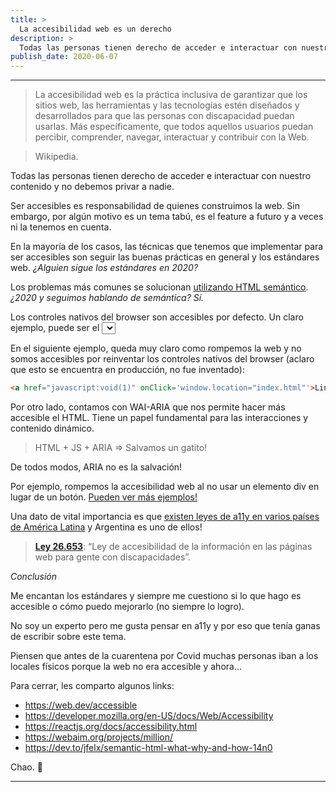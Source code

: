 ```yaml
---
title: >
  La accesibilidad web es un derecho
description: >
  Todas las personas tienen derecho de acceder e interactuar con nuestro contenido y no debemos privar a nadie.
publish_date: 2020-06-07
---
```


---

>  La accesibilidad web es la práctica inclusiva de garantizar que los sitios web, las herramientas y las tecnologías estén diseñados y desarrollados para que las personas con discapacidad puedan usarlas. Más específicamente, que todos aquellos usuarios puedan percibir, comprender, navegar, interactuar y contribuir con la Web.

> Wikipedia.

Todas las personas tienen derecho de acceder e interactuar con nuestro contenido y no debemos privar a nadie.

Ser accesibles es responsabilidad de quienes construimos la web. Sin embargo, por algún motivo es un tema tabú, es el feature a futuro y a veces ni la tenemos en cuenta.

En la mayoría de los casos, las técnicas que tenemos que implementar para ser accesibles son seguir las buenas prácticas en general y los estándares web. *¿Alguien sigue los estándares en 2020?*

Los problemas más comunes se solucionan [utilizando HTML semántico](https://web.dev/use-semantic-html). *¿2020 y seguimos hablando de semántica? Sí.*

Los controles nativos del browser son accesibles por defecto. Un claro ejemplo, puede ser el <select> y su soporte de teclado, que lo rompemos todo el tiempo cuando implementamos dropdowns que se ven lindos.

En el siguiente ejemplo, queda muy claro como rompemos la web y no somos accesibles por reinventar los controles nativos del browser (aclaro que esto se encuentra en producción, no fue inventado):

```html
<a href="javascript:void(1)" onClick='window.location="index.html"'>Link</a>
```

Por otro lado, contamos con WAI-ARIA que nos permite hacer más accesible el HTML. Tiene un papel fundamental para las interacciones y contenido dinámico.

> HTML + JS + ARIA => Salvamos un gatito!

De todos modos, ARIA no es la salvación!

Por ejemplo, rompemos la accesibilidad web al no usar un elemento div en lugar de un botón.
[Pueden ver más ejemplos!](https://twitter.com/htm_hell)

Una dato de vital importancia es que [existen leyes de a11y en varios países de América Latina](http://accesibilidadweb.dlsi.ua.es/?menu=iberoamerica ) y Argentina es uno de ellos!

> **[Ley 26.653](http://servicios.infoleg.gob.ar/infolegInternet/anexos/175000-179999/175694/norma.htm)**: “Ley de accesibilidad de la información en las páginas web para gente con discapacidades”.

*Conclusión*

Me encantan los estándares y siempre me cuestiono si lo que hago es accesible o cómo puedo mejorarlo (no siempre lo logro).

No soy un experto pero me gusta pensar en a11y y por eso que tenía ganas de escribir sobre este tema.

Piensen que antes de la cuarentena por Covid muchas personas iban a los locales físicos porque la web no era accesible y ahora...

Para cerrar, les comparto algunos links:

- https://web.dev/accessible
- https://developer.mozilla.org/en-US/docs/Web/Accessibility
- https://reactjs.org/docs/accessibility.html
- https://webaim.org/projects/million/
- https://dev.to/jfelx/semantic-html-what-why-and-how-14n0

Chao. 🚀

---

